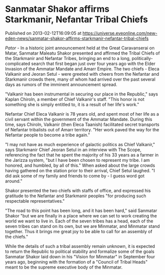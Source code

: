 # Sanmatar Shakor affirms Starkmanir, Nefantar Tribal Chiefs
Published on 2013-02-12T16:09:05 at https://universe.eveonline.com/new-eden-news/sanmatar-shakor-affirms-starkmanir-nefantar-tribal-chiefs

_Pator_ - In a historic joint announcement held at the Great Caravanserai on Matar, Sanmatar Maleatu Shakor presented and affirmed the Tribal Chiefs of the Starkmanir and Nefantar Tribes, bringing an end to a long, politically-complicated search that first began just over four years ago with the Elder Invasion of the Ammatar Mandate and Amarr Empire. The two chiefs - Eleca Valkanir and Jeoran Setul - were greeted with cheers from the Nefantar and Starkmanir crowds there, many of whom had arrived over the past several days as rumors of the imminent announcement spread.

"Valkanir has been instrumental in securing our place in the Republic," says Kaplan Chiroln, a member of Chief Valkanir's staff. "This honor is not something she is simply entitled to, it is a result of her life's work."

Nefantar Chief Eleca Valkanir is 78 years old, and spent most of her life as a civil servant within the government of the Ammatar Mandate. During this time, says Chiroln, Valkanir (then Eleca Taanish) facilitated secret transports of Nefantar tribalists out of Amarr territory. "Her work paved the way for the Nefantar people to become a tribe again."

"I may not have as much experience of galactic politics as Chief Valkanir," says Starkmanir Chief Jeoran Setul in an interview with The Scope, referencing the fact that he spent the majority of his 33 years as a farmer in the Jarizza system, "but I have been chosen to represent my tribe. I am honored, and humbled, by all of this." When asked about the large crowds having gathered on the station prior to their arrival, Chief Setul laughed. "I did ask some of my family and friends to come by - I guess word got around."

Shakor presented the two chiefs with staffs of office, and expressed his gratitude to the Nefantar and Starkmanir peoples "for producing such respectable representatives."

"The road to this point has been long, and it has been hard," said Sanmatar Shakor "but we are finally in a place where we can set to work creating the world we want to live in. Each of the seven tribes has a head, each of the seven tribes can stand on its own, but we are Minmatar, and Minmatar stand together. Thus it brings me great joy to be able to call for an assembly of the chiefs."

While the details of such a tribal assembly remain unknown, it is expected to return the Republic to political stability and formalize some of the goals Sanmatar Shakor laid down in his "Vision for Minmatar" in September four years ago, beginning with the formation of a "Council of Tribal Heads" meant to be the supreme executive body of the Minmatar.
